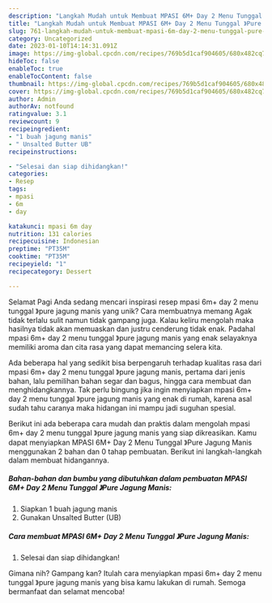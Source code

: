 ```yaml
---
description: "Langkah Mudah untuk Membuat MPASI 6M+ Day 2 Menu Tunggal 》Pure Jagung Manis yang Enak, Enak"
title: "Langkah Mudah untuk Membuat MPASI 6M+ Day 2 Menu Tunggal 》Pure Jagung Manis yang Enak, Enak"
slug: 761-langkah-mudah-untuk-membuat-mpasi-6m-day-2-menu-tunggal-pure-jagung-manis-yang-enak-enak
category: Uncategorized
date: 2023-01-10T14:14:31.091Z
image: https://img-global.cpcdn.com/recipes/769b5d1caf904605/680x482cq70/mpasi-6m-day-2-menu-tunggal-pure-jagung-manis-foto-resep-utama.jpg
hideToc: false
enableToc: true
enableTocContent: false
thumbnail: https://img-global.cpcdn.com/recipes/769b5d1caf904605/680x482cq70/mpasi-6m-day-2-menu-tunggal-pure-jagung-manis-foto-resep-utama.jpg
cover: https://img-global.cpcdn.com/recipes/769b5d1caf904605/680x482cq70/mpasi-6m-day-2-menu-tunggal-pure-jagung-manis-foto-resep-utama.jpg
author: Admin
authorAv: notfound
ratingvalue: 3.1
reviewcount: 9
recipeingredient:
- "1 buah jagung manis"
- " Unsalted Butter UB"
recipeinstructions:

- "Selesai dan siap dihidangkan!"
categories:
- Resep
tags:
- mpasi
- 6m
- day

katakunci: mpasi 6m day 
nutrition: 131 calories
recipecuisine: Indonesian
preptime: "PT35M"
cooktime: "PT35M"
recipeyield: "1"
recipecategory: Dessert

---
```



Selamat Pagi Anda sedang mencari inspirasi resep mpasi 6m+ day 2 menu tunggal 》pure jagung manis yang unik? Cara membuatnya memang Agak tidak terlalu sulit namun tidak gampang juga. Kalau keliru mengolah maka hasilnya tidak akan memuaskan dan justru cenderung tidak enak. Padahal mpasi 6m+ day 2 menu tunggal 》pure jagung manis yang enak selayaknya memiliki aroma dan cita rasa yang dapat memancing selera kita.


Ada beberapa hal yang sedikit bisa berpengaruh terhadap kualitas rasa dari mpasi 6m+ day 2 menu tunggal 》pure jagung manis, pertama dari jenis bahan, lalu pemilihan bahan segar dan bagus, hingga cara membuat dan menghidangkannya. Tak perlu bingung jika ingin menyiapkan mpasi 6m+ day 2 menu tunggal 》pure jagung manis yang enak di rumah, karena asal sudah tahu caranya maka hidangan ini mampu jadi suguhan spesial.




Berikut ini ada beberapa cara mudah dan praktis dalam mengolah mpasi 6m+ day 2 menu tunggal 》pure jagung manis yang siap dikreasikan. Kamu dapat menyiapkan MPASI 6M+ Day 2 Menu Tunggal 》Pure Jagung Manis menggunakan 2 bahan dan 0 tahap pembuatan. Berikut ini langkah-langkah dalam membuat hidangannya.

<!--inarticleads1-->

##### Bahan-bahan dan bumbu yang dibutuhkan dalam pembuatan MPASI 6M+ Day 2 Menu Tunggal 》Pure Jagung Manis:

1. Siapkan 1 buah jagung manis
1. Gunakan  Unsalted Butter (UB)




<!--inarticleads2-->

##### Cara membuat MPASI 6M+ Day 2 Menu Tunggal 》Pure Jagung Manis:


1. Selesai dan siap dihidangkan!



Gimana nih? Gampang kan? Itulah cara menyiapkan mpasi 6m+ day 2 menu tunggal 》pure jagung manis yang bisa kamu lakukan di rumah. Semoga bermanfaat dan selamat mencoba!
